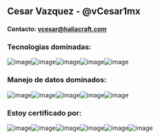 ## Cesar Vazquez - @vCesar1mx

#### Contacto: vcesar@haliacraft.com

### Tecnologias dominadas:
![image](https://img.shields.io/badge/Amazon_AWS-FF9900?style=for-the-badge&logo=amazonaws&logoColor=white)![image](https://img.shields.io/badge/Azure_DevOps-0078D7?style=for-the-badge&logo=azure-devops&logoColor=white)![image](https://img.shields.io/badge/microsoft%20azure-0089D6?style=for-the-badge&logo=microsoft-azure&logoColor=white)![image](https://img.shields.io/badge/Cloudflare-F38020?style=for-the-badge&logo=Cloudflare&logoColor=white)![image](https://img.shields.io/badge/Salesforce-00A1E0?style=for-the-badge&logo=Salesforce&logoColor=white)

### Manejo de datos dominados:
![image](https://img.shields.io/badge/Cassandra-1287B1?style=for-the-badge&logo=apache%20cassandra&logoColor=white)![image](https://img.shields.io/badge/MariaDB-003545?style=for-the-badge&logo=mariadb&logoColor=white)![image](https://img.shields.io/badge/MySQL-005C84?style=for-the-badge&logo=mysql&logoColor=white)![image](https://img.shields.io/badge/redis-%23DD0031.svg?&style=for-the-badge&logo=redis&logoColor=white)![image](https://img.shields.io/badge/rabbitmq-%23FF6600.svg?&style=for-the-badge&logo=rabbitmq&logoColor=white)

### Estoy certificado por:
![image](https://img.shields.io/badge/Codecademy-FFF0E5?style=for-the-badge&logo=codecademy&logoColor=303347)![image](https://img.shields.io/badge/Coursera-0056D2?style=for-the-badge&logo=Coursera&logoColor=white)![image](https://img.shields.io/badge/Khan%20Academy-14BF96?style=for-the-badge&logo=Khan%20Academy&logoColor=white)![image](https://img.shields.io/badge/MDN_Web_Docs-black?style=for-the-badge&logo=mdnwebdocs&logoColor=white)![image](https://img.shields.io/badge/Udemy-EC5252?style=for-the-badge&logo=Udemy&logoColor=white)![image](https://user-images.githubusercontent.com/71222384/169681815-db72b24f-5e42-4399-bfbb-75715720ac04.png)
